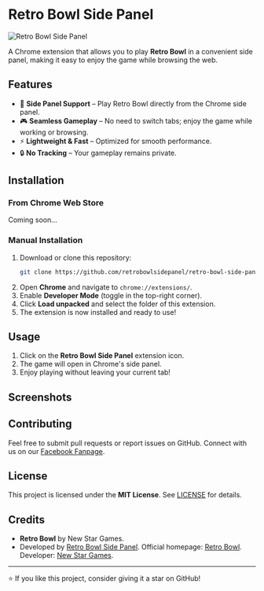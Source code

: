 # Retro Bowl Side Panel

![Retro Bowl Side Panel](https://retrobowl.me/assets/banner.png)

A Chrome extension that allows you to play **Retro Bowl** in a convenient side panel, making it easy to enjoy the game while browsing the web.

## Features
- 📌 **Side Panel Support** – Play Retro Bowl directly from the Chrome side panel.
- 🎮 **Seamless Gameplay** – No need to switch tabs; enjoy the game while working or browsing.
- ⚡ **Lightweight & Fast** – Optimized for smooth performance.
- 🔒 **No Tracking** – Your gameplay remains private.

## Installation

### From Chrome Web Store
Coming soon...

### Manual Installation
1. Download or clone this repository:
   ```sh
   git clone https://github.com/retrobowlsidepanel/retro-bowl-side-panel.git
   ```
2. Open **Chrome** and navigate to `chrome://extensions/`.
3. Enable **Developer Mode** (toggle in the top-right corner).
4. Click **Load unpacked** and select the folder of this extension.
5. The extension is now installed and ready to use!

## Usage
1. Click on the **Retro Bowl Side Panel** extension icon.
2. The game will open in Chrome's side panel.
3. Enjoy playing without leaving your current tab!

## Screenshots


## Contributing
Feel free to submit pull requests or report issues on GitHub. Connect with us on our [Facebook Fanpage](https://www.facebook.com/retrobowlgame).

## License
This project is licensed under the **MIT License**. See [LICENSE](LICENSE) for details.

## Credits
- **Retro Bowl** by New Star Games.
- Developed by [Retro Bowl Side Panel](https://github.com/retrobowlsidepanel). Official homepage: [Retro Bowl](https://retrobowl.me/). Developer: [New Star Games](https://www.newstargames.com/).

---
⭐ If you like this project, consider giving it a star on GitHub!


